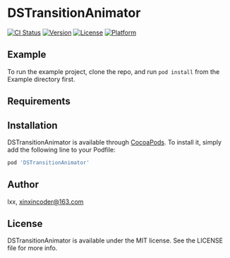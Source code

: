 # DSTransitionAnimator

[![CI Status](https://img.shields.io/travis/lxx/DSTransitionAnimator.svg?style=flat)](https://travis-ci.org/lxx/DSTransitionAnimator)
[![Version](https://img.shields.io/cocoapods/v/DSTransitionAnimator.svg?style=flat)](https://cocoapods.org/pods/DSTransitionAnimator)
[![License](https://img.shields.io/cocoapods/l/DSTransitionAnimator.svg?style=flat)](https://cocoapods.org/pods/DSTransitionAnimator)
[![Platform](https://img.shields.io/cocoapods/p/DSTransitionAnimator.svg?style=flat)](https://cocoapods.org/pods/DSTransitionAnimator)

## Example

To run the example project, clone the repo, and run `pod install` from the Example directory first.

## Requirements

## Installation

DSTransitionAnimator is available through [CocoaPods](https://cocoapods.org). To install
it, simply add the following line to your Podfile:

```ruby
pod 'DSTransitionAnimator'
```

## Author

lxx, xinxincoder@163.com

## License

DSTransitionAnimator is available under the MIT license. See the LICENSE file for more info.
